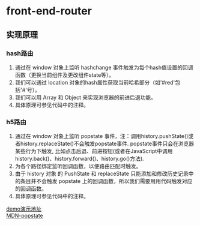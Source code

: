 # front-end-router
## 实现原理
###	hash路由
1.	通过在 window 对象上监听 hashchange 事件触发为每个hash值设置的回调函数（更换当前组件及更改组件state等）。
2.	我们可以通过 location 对象的hash属性获取当前哈希部分（如'#red'包括'#'号）。         
3.	我们可以用 Array 和 Object 来实现浏览器的前进后退功能。
4.	具体原理可参见代码中的注释。

###	h5路由
1.	通过在 window 对象上监听 popstate 事件，注：调用history.pushState()或者history.replaceState()不会触发popstate事件. popstate事件只会在浏览器某些行为下触发, 比如点击后退、前进按钮(或者在JavaScript中调用history.back()、history.forward()、history.go()方法).
2.	为各个路径绑定监听回调函数，以便路由匹配时触发。
3.	由于 history 对象 的 PushState 和 replaceState 只能添加和修改历史记录中的条目并不会触发 popstate 上的回调函数，所以我们需要用用代码触发对应的回调函数。
4.	具体原理可参见代码中的注释。

[demo演示地址](https://fanerge.github.io/front-end-router/index.html)<br/>
[MDN-popstate](https://developer.mozilla.org/zh-CN/docs/Web/API/Window/onpopstate)